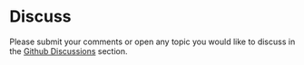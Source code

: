
# Discuss
Please submit your comments or open any topic you would like to discuss in the [Github Discussions](https://github.com/pepedocs/srescience/discussions) section.
